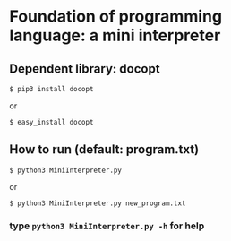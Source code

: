 # Foundation of programming language: a mini interpreter

## Dependent library: docopt

	$ pip3 install docopt
	
or

	$ easy_install docopt

## How to run (default: program.txt)
	
	$ python3 MiniInterpreter.py

or 

	$ python3 MiniInterpreter.py new_program.txt

### type `python3 MiniInterpreter.py -h` for help

